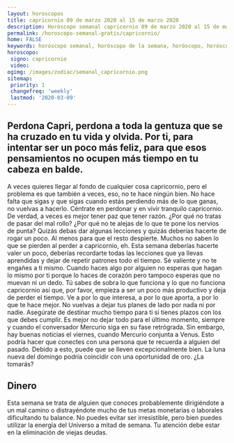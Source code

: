 ```yaml
---
layout: horoscopos
title: capricornio 09 de marzo 2020 al 15 de marzo 2020 
description: Horóscopo semanal capricornio 09 de marzo 2020 al 15 de marzo 2020. Perdona Capri, perdona a toda la gentuza que se ha cruzado en tu vida y olvida. Por ti, para intentar ser un poco más feliz, para que esos pensamientos no ocupen más tiempo en tu cabeza en balde.
permalink: /horoscopo-semanal-gratis/capricornio/
home: FALSE
keywords: horóscopo semanal, horóscopo de la semana, horóscopo, horóscopo gratis,horóscopos, horóscopo esperanza gracia, horoscopos capricornio la semana, horóscopos gratis, Tarot, Astrologia, Zodíaco, capricornio, horoscopo gratis, semanal
horoscopo:
 signo: capricornio
 video:  
ogimg: /images/zodiac/semanal_capricornio.png
sitemap:
 priority: 1
 changefreq: 'weekly'
 lastmod: '2020-03-09'
---
```




## Perdona Capri, perdona a toda la gentuza que se ha cruzado en tu vida y olvida. Por ti, para intentar ser un poco más feliz, para que esos pensamientos no ocupen más tiempo en tu cabeza en balde.

A veces quieres llegar al fondo de cualquier cosa capricornio, pero el problema es que también a veces, eso, no te hace ningún bien. No hace falta que sigas y que sigas cuando estás perdiendo más de lo que ganas, no vuelvas a hacerlo. Céntrate en perdonar y en vivir tranquilo capricornio. De verdad, a veces es mejor tener paz que tener razón. ¿Por qué no tratas de pasar del mal rollo? ¿Por qué no te alejas de lo que te pone los nervios de punta? Quizás debas dar algunas lecciones y quizás deberías hacerte de rogar un poco. Al menos para que el resto despierte. Muchos no saben lo que se pierden al perder a capricornio, eh. Esta semana deberías hacerte valer un poco, deberías recordarte todas las lecciones que ya llevas aprendidas y dejar de repetir patrones todo el tiempo. Sé valiente y no te engañes a ti mismo. Cuando haces algo por alguien no esperas que hagan lo mismo por ti porque lo haces de corazón pero tampoco esperas que no muevan ni un dedo. Tú sabes de sobra lo que funciona y lo que no funciona capricornio así que, por favor, empieza a ser un poco más productivo y deja de perder el tiempo. Ve a por lo que interesa, a por lo que aporta, a por lo que te hace mejor. No vuelvas a dejar tus planes de lado por nada ni por nadie.
Asegúrate de destinar mucho tiempo para ti si tienes plazos con los que debes cumplir. Es mejor no dejar todo para el último momento, siempre y cuando el conversador Mercurio siga en su fase retrógrada. Sin embargo, hay buenas noticias el viernes, cuando Mercurio conjunta a Venus. Esto podría hacer que conectes con una persona que te recuerda a alguien del pasado. Debido a esto, puede que se lleven excepcionalmente bien. La luna nueva del domingo podría coincidir con una oportunidad de oro. ¿La tomarás?

## Dinero

Esta semana se trata de alguien que conoces probablemente dirigiéndote a un mal camino o distrayéndote mucho de tus metas monetarias o laborales dificultando tu balance. No puedes evitar ser irresistible, pero bien puedes utilizar la energía del Universo a mitad de semana. Tu atención debe estar en la eliminación de viejas deudas.